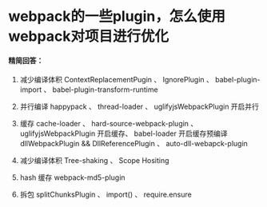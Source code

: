 # webpack的⼀些plugin，怎么使⽤webpack对项⽬进⾏优化

#### 精简回答：

1. 减少编译体积 ContextReplacementPugin 、 IgnorePlugin 、 babel-plugin-import 、 babel-plugin-transform-runtime


2. 并⾏编译 happypack 、 thread-loader 、 uglifyjsWebpackPlugin 开启并⾏

3. 缓存 cache-loader 、 hard-source-webpack-plugin 、 uglifyjsWebpackPlugin 开启缓存、 babel-loader 开启缓存预编译 dllWebpackPlugin && DllReferencePlugin 、 auto-dll-webapck-plugin

4. 减少编译体积 Tree-shaking 、 Scope Hositing

5. hash 缓存 webpack-md5-plugin

6. 拆包 splitChunksPlugin 、 import() 、 require.ensure
